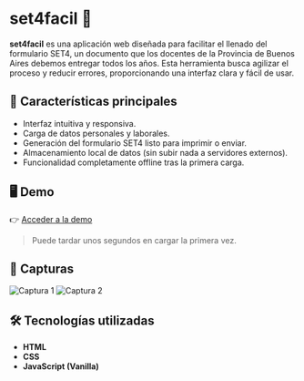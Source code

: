 # set4facil 📝

**set4facil** es una aplicación web diseñada para facilitar el llenado del formulario SET4, un documento que los docentes de la Provincia de Buenos Aires debemos entregar todos los años. Esta herramienta busca agilizar el proceso y reducir errores, proporcionando una interfaz clara y fácil de usar.

## 🚀 Características principales

- Interfaz intuitiva y responsiva.
- Carga de datos personales y laborales.
- Generación del formulario SET4 listo para imprimir o enviar.
- Almacenamiento local de datos (sin subir nada a servidores externos).
- Funcionalidad completamente offline tras la primera carga.

## 🖥️ Demo

👉 [Acceder a la demo](https://mterrera29.github.io/set4facil/)

> Puede tardar unos segundos en cargar la primera vez.

## 📸 Capturas

![Captura 1](https://raw.githubusercontent.com/mterrera29/set4facil/main/screenshots/formulario.png)
![Captura 2](https://raw.githubusercontent.com/mterrera29/set4facil/main/screenshots/resultados.png)

## 🛠️ Tecnologías utilizadas

- **HTML**
- **CSS**
- **JavaScript (Vanilla)**
